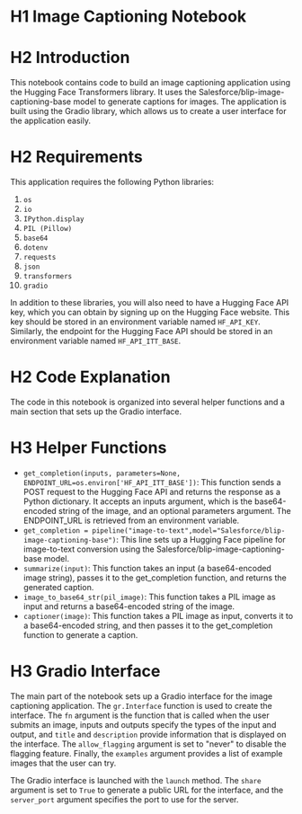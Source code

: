 # H1 Image Captioning Notebook

# H2 Introduction

This notebook contains code to build an image captioning application using the Hugging Face Transformers library. It uses the Salesforce/blip-image-captioning-base model to generate captions for images. The application is built using the Gradio library, which allows us to create a user interface for the application easily.

# H2 Requirements

This application requires the following Python libraries:
1. `os`
2. `io`
3. `IPython.display`
4. `PIL (Pillow)`
5. `base64`
6. `dotenv`
7. `requests`
8. `json`
9. `transformers`
10. `gradio`

In addition to these libraries, you will also need to have a Hugging Face API key, which you can obtain by signing up on the Hugging Face website. This key should be stored in an environment variable named `HF_API_KEY`. Similarly, the endpoint for the Hugging Face API should be stored in an environment variable named `HF_API_ITT_BASE`.

# H2 Code Explanation

The code in this notebook is organized into several helper functions and a main section that sets up the Gradio interface.

# H3 Helper Functions
- `get_completion(inputs, parameters=None, ENDPOINT_URL=os.environ['HF_API_ITT_BASE'])`: This function sends a POST request to the Hugging Face API and returns the response as a Python dictionary. It accepts an inputs argument, which is the base64-encoded string of the image, and an optional parameters argument. The ENDPOINT_URL is retrieved from an environment variable.
- `get_completion = pipeline("image-to-text",model="Salesforce/blip-image-captioning-base")`: This line sets up a Hugging Face pipeline for image-to-text conversion using the Salesforce/blip-image-captioning-base model.
- `summarize(input)`: This function takes an input (a base64-encoded image string), passes it to the get_completion function, and returns the generated caption.
- `image_to_base64_str(pil_image)`: This function takes a PIL image as input and returns a base64-encoded string of the image.
- `captioner(image)`: This function takes a PIL image as input, converts it to a base64-encoded string, and then passes it to the get_completion function to generate a caption.

# H3 Gradio Interface
The main part of the notebook sets up a Gradio interface for the image captioning application. The `gr.Interface` function is used to create the interface. The `fn` argument is the function that is called when the user submits an image, inputs and outputs specify the types of the input and output, and `title` and `description` provide information that is displayed on the interface. The `allow_flagging` argument is set to "never" to disable the flagging feature. Finally, the `examples` argument provides a list of example images that the user can try.

The Gradio interface is launched with the `launch` method. The `share` argument is set to `True` to generate a public URL for the interface, and the `server_port` argument specifies the port to use for the server.
